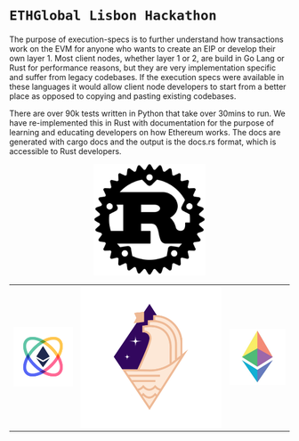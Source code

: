 # `ETHGlobal Lisbon Hackathon` 

The purpose of execution-specs is to further understand how transactions work on the EVM for anyone who wants to create an EIP or develop their own layer 1. Most client nodes, whether layer 1 or 2, are build in Go Lang or Rust for performance reasons, but they are very implementation specific and suffer from legacy codebases. If the execution specs were available in these languages it would allow client node developers to start from a better place as opposed to copying and pasting existing codebases. 

There are over 90k tests written in Python that take over 30mins to run. We have re-implemented this in Rust with documentation for the purpose of learning and educating developers on how Ethereum works. The docs are generated with cargo docs and the output is the docs.rs format, which is accessible to Rust developers.

<p align="center"><img src=".imgs/../imgs/rust_logo.png" width="200px" style="margin: 0 auto;"></p>

| | | |
|-|-|-|
| ![EthGlobal](./imgs/ethglobal.png) | ![EthLisbon](./imgs/ethglobla_lisbon.png) | ![Ethereum](./imgs/eth.jpeg) |

